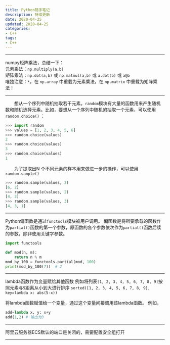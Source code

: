 ```yaml
---
title: Python随手笔记
description: 持续更新
date: 2020-04-25 
updated: 2020-04-25
categories:
- C++
tags:
- C++
---
```


***

numpy矩阵乘法，总结一下：  
元素乘法：`np.multiply(a,b)`  
矩阵乘法：`np.dot(a,b)` 或 `np.matmul(a,b)` 或 `a.dot(b)` 或 `a@b`  
唯独注意：`*`，在 `np.array` 中重载为元素乘法，在 `np.matrix` 中重载为矩阵乘法！

***

&emsp;&emsp;想从一个序列中随机抽取若干元素。`random`模块有大量的函数用来产生随机数和随机选择元素。比如，要想从一个序列中随机的抽取一个元素，可以使用`random.choice()` ：
```python
>>> import random
>>> values = [1, 2, 3, 4, 5, 6]
>>> random.choice(values)
2
>>> random.choice(values)
3
>>> random.choice(values)
1
```
&emsp;&emsp;为了提取出N 个不同元素的样本用来做进一步的操作，可以使用`random.sample()`
```python
>>> random.sample(values, 2)
[6, 2]
>>> random.sample(values, 2)
[4, 3]
>>> random.sample(values, 3)
[4, 3, 1]
```

***

Python偏函数是通过`functools`模块被用户调用。
偏函数是将所要承载的函数作为`partial()`函数的第一个参数，原函数的各个参数依次作为`partial()`函数后续的参数，除非使用关键字参数。
```python
import functools

def mod(n, m):
    return n % m
mod_by_100 = functools.partial(mod, 100)
print(mod_by_100(7))  # 2
```

***

lambda函数作为变量赋给其他函数
例如将列表`[1, 2, 3, 4, 5, 6, 7, 8, 9]`按照元素与`5`距离从小到大进行排序
`sorted([1, 2, 3, 4, 5, 6, 7, 8, 9], key=lambda x: abs(5-x))`

将lambda函数赋值给一个变量，通过这个变量间接调用该lambda函数。
例如，
```python
add=lambda x, y: x+y
add(1,2) # 输出为3
```

***

阿里云服务器ECS默认的端口是关闭的，需要配置安全组打开

***

